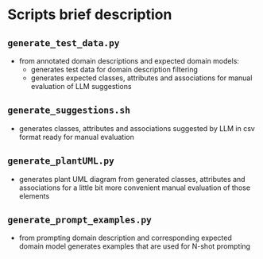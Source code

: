 # Scripts brief description

## `generate_test_data.py`
- from annotated domain descriptions and expected domain models:
    - generates test data for domain description filtering
    - generates expected classes, attributes and associations for manual evaluation of LLM suggestions


## `generate_suggestions.sh`
- generates classes, attributes and associations suggested by LLM in csv format ready for manual evaluation


## `generate_plantUML.py`
- generates plant UML diagram from generated classes, attributes and associations for a little bit more convenient manual evaluation of those elements


## `generate_prompt_examples.py`
- from prompting domain description and corresponding expected domain model generates examples that are used for N-shot prompting
